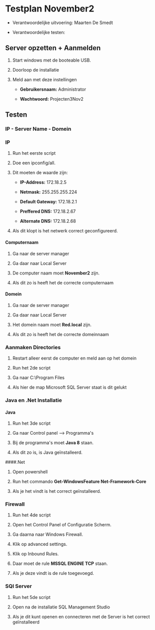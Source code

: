 # Testplan November2



* Verantwoordelijke uitvoering: Maarten De Smedt

* Verantwoordelijke testen: 



## Server opzetten + Aanmelden

1. Start windows met de booteable USB.

2. Doorloop de installatie

3. Meld aan met deze instellingen

	- **Gebruikersnaam:** Administrator

	- **Wachtwoord:** Projecten3Nov2



## Testen

### IP - Server Name - Domein

### IP

1. Run het eerste script

2. Doe een ipconfig/all.

3. Dit moeten de waarde zijn:

	- **IP-Address:** 172.18.2.5

	- **Netmask:** 255.255.255.224

	- **Default Gateway:** 172.18.2.1

	- **Preffered DNS:** 172.18.2.67

	- **Alternate DNS:** 172.18.2.68

4. Als dit klopt is het netwerk correct geconfigureerd.



#### Computernaam

1. Ga naar de server manager

2. Ga daar naar Local Server

3. De computer naam moet **November2** zijn.

4. Als dit zo is heeft het de correcte computernaam



#### Domein

1. Ga naar de server manager

2. Ga daar naar Local Server

3. Het domein naam moet **Red.local** zijn.

4. Als dit zo is heeft het de correcte domeinnaam



### Aanmaken Directories

1. Restart alleer eerst de computer en meld aan op het domein

2. Run het 2de script

3. Ga naar C:\Program Files

4. Als hier de map Microsoft SQL Server staat is dit gelukt



### Java en .Net Installatie 

#### Java

1. Run het 3de script

2. Ga naar Control panel --> Programma's

4. Bij de programma's moet **Java 8** staan.

5. Als dit zo is, is Java geïnstalleerd. 



####.Net

1. Open powershell 

2. Run het commando **Get-WindowsFeature Net-Framework-Core**

3. Als je het vindt is het correct geïnstalleerd.



### Firewall

1. Run het 4de script

2. Open het Control Panel of Configuratie Scherm.

3. Ga daarna naar Windows Firewall.

4. Klik op advanced settings.

5. Klik op Inbound Rules.

6. Daar moet de rule **MSSQL ENGINE TCP** staan.

7. Als je deze vindt is de rule toegevoegd.



### SQl Server

1. Run het 5de script

2. Open na de installatie SQL Management Studio

3. Als je dit kunt openen en connecteren met de Server is het correct geïnstalleerd

